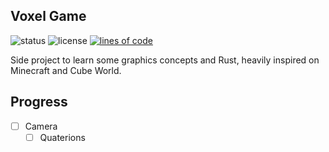 ## Voxel Game
![status](https://img.shields.io/github/workflow/status/derezzedex/voxel_game/rust/rework)
![license](https://img.shields.io/github/license/derezzedex/voxel_game)
[![lines of code](https://tokei.rs/b1/github/derezzedex/voxel_game)](https://github.com/derezzedex/voxel_game)  

Side project to learn some graphics concepts and Rust, heavily inspired on Minecraft and Cube World.

## Progress
- [ ] Camera
     - [ ] Quaterions

